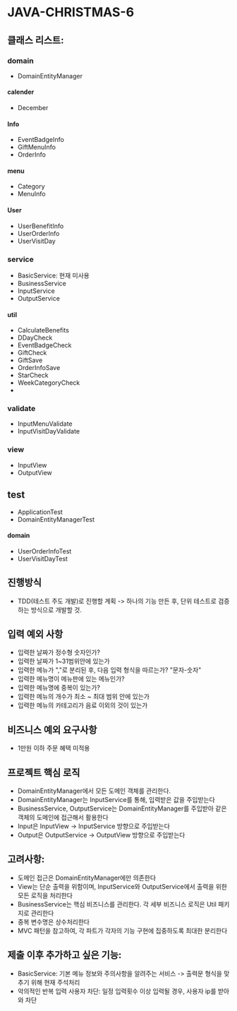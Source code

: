 # JAVA-CHRISTMAS-6

## 클래스 리스트: 

### domain
- DomainEntityManager
#### calender
- December
#### Info
- EventBadgeInfo
- GiftMenuInfo
- OrderInfo
#### menu
- Category
- MenuInfo
#### User
- UserBenefitInfo
- UserOrderInfo
- UserVisitDay

### service
- BasicService: 현재 미사용
- BusinessService
- InputService
- OutputService
#### util
- CalculateBenefits
- DDayCheck
- EventBadgeCheck
- GiftCheck
- GiftSave
- OrderInfoSave
- StarCheck
- WeekCategoryCheck
- 
### validate
- InputMenuValidate
- InputVisitDayValidate

### view
- InputView
- OutputView

## test
- ApplicationTest
- DomainEntityManagerTest
#### domain
- UserOrderInfoTest
- UserVisitDayTest



## 진행방식
- TDD(테스트 주도 개발)로 진행할 계획 -> 하나의 기능 만든 후, 단위 테스트로 검증하는 방식으로 개발할 것.

## 입력 예외 사항
- 입력한 날짜가 정수형 숫자인가?
- 입력한 날짜가 1~31범위안에 있는가
- 입력한 메뉴가 ","로 분리된 후, 다음 입력 형식을 따르는가? "문자-숫자"
- 입력한 메뉴명이 메뉴판에 있는 메뉴인가?
- 입력한 메뉴명에 중복이 있는가?
- 입력한 메뉴의 개수가 최소 ~ 최대 범위 안에 있는가
- 입력한 메뉴의 카테고리가 음료 이외의 것이 있는가

## 비즈니스 예외 요구사항 
- 1만원 이하 주문 혜택 미적용 

## 프로젝트 핵심 로직
- DomainEntityManager에서 모든 도메인 객체를 관리한다.
- DomainEntityManager는 InputService를 통해, 입력받은 값을 주입받는다
- BusinessService, OutputService는 DomainEntityManager를 주입받아 같은 객체의 도메인에 접근해서 활용한다
- Input은 InputView -> InputService 방향으로 주입받는다
- Output은 OutputService -> OutputView 방향으로 주입받는다

## 고려사항: 
- 도메인 접근은 DomainEntityManager에만 의존한다
- View는 단순 출력을 위함이며, InputService와 OutputService에서 출력을 위한 모든 로직을 처리한다
- BusinessService는 핵심 비즈니스를 관리한다. 각 세부 비즈니스 로직은 Util 패키지로 관리한다
- 중복 변수명은 상수처리한다
- MVC 패턴을 참고하여, 각 파트가 각자의 기능 구현에 집중하도록 최대한 분리한다

## 제출 이후 추가하고 싶은 기능:
- BasicService: 기본 메뉴 정보와 주의사항을 알려주는 서비스 -> 출력문 형식을 맞추기 위해 현재 주석처리
- 악의적인 반복 입력 사용자 차단: 일정 입력횟수 이상 입력될 경우, 사용자 ip를 받아와 차단
